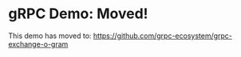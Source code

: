 
gRPC Demo: Moved!
===================================

This demo has moved to: https://github.com/grpc-ecosystem/grpc-exchange-o-gram
